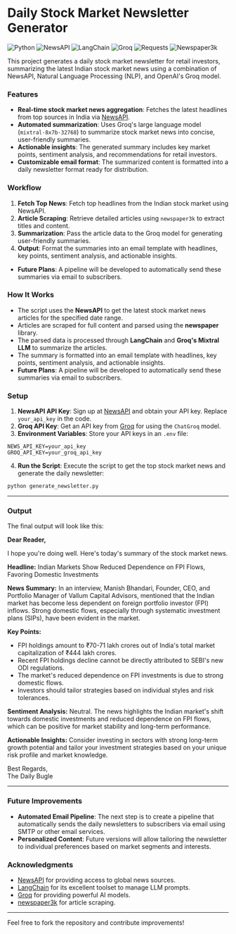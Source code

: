 
# Daily Stock Market Newsletter Generator

![Python](https://img.shields.io/badge/Python-3.8+-blue)
![NewsAPI](https://img.shields.io/badge/NewsAPI-2.0-orange)
![LangChain](https://img.shields.io/badge/LangChain-v0.0.1-green)
![Groq](https://img.shields.io/badge/Groq-v0.13.1-blueviolet)
![Requests](https://img.shields.io/badge/Requests-v2.26.0-red)
![Newspaper3k](https://img.shields.io/badge/Newspaper3k-v0.2.8-yellow)


This project generates a daily stock market newsletter for retail investors, summarizing the latest Indian stock market news using a combination of NewsAPI, Natural Language Processing (NLP), and OpenAI's Groq model. 

### Features

- **Real-time stock market news aggregation**: Fetches the latest headlines from top sources in India via [NewsAPI](https://newsapi.org/).
- **Automated summarization**: Uses Groq's large language model (`mixtral-8x7b-32768`) to summarize stock market news into concise, user-friendly summaries.
- **Actionable insights**: The generated summary includes key market points, sentiment analysis, and recommendations for retail investors.
- **Customizable email format**: The summarized content is formatted into a daily newsletter format ready for distribution.

### Workflow

1. **Fetch Top News**: Fetch top headlines from the Indian stock market using NewsAPI.
2. **Article Scraping**: Retrieve detailed articles using `newspaper3k` to extract titles and content.
3. **Summarization**: Pass the article data to the Groq model for generating user-friendly summaries.
4. **Output**: Format the summaries into an email template with headlines, key points, sentiment analysis, and actionable insights.
- **Future Plans**: A pipeline will be developed to automatically send these summaries via email to subscribers.

### How It Works

- The script uses the **NewsAPI** to get the latest stock market news articles for the specified date range.
- Articles are scraped for full content and parsed using the **newspaper** library.
- The parsed data is processed through **LangChain** and **Groq's Mixtral LLM** to summarize the articles.
- The summary is formatted into an email template with headlines, key points, sentiment analysis, and actionable insights.
- **Future Plans**: A pipeline will be developed to automatically send these summaries via email to subscribers.

### Setup

1. **NewsAPI API Key**: Sign up at [NewsAPI](https://newsapi.org/) and obtain your API key. Replace `your_api_key` in the code.
2. **Groq API Key**: Get an API key from [Groq](https://groq.com/) for using the `ChatGroq` model.
3. **Environment Variables**: Store your API keys in an `.env` file:

```
NEWS_API_KEY=your_api_key
GROQ_API_KEY=your_groq_api_key
```

4. **Run the Script**: Execute the script to get the top stock market news and generate the daily newsletter:

```bash
python generate_newsletter.py
```
---
### Output

The final output will look like this:

**Dear Reader,**

I hope you're doing well. Here's today's summary of the stock market news.

**Headline:** Indian Markets Show Reduced Dependence on FPI Flows, Favoring Domestic Investments

**News Summary:** In an interview, Manish Bhandari, Founder, CEO, and Portfolio Manager of Vallum Capital Advisors, mentioned that the Indian market has become less dependent on foreign portfolio investor (FPI) inflows. Strong domestic flows, especially through systematic investment plans (SIPs), have been evident in the market.

**Key Points:**
- FPI holdings amount to ₹70-71 lakh crores out of India's total market capitalization of ₹444 lakh crores.
- Recent FPI holdings decline cannot be directly attributed to SEBI's new ODI regulations.
- The market's reduced dependence on FPI investments is due to strong domestic flows.
- Investors should tailor strategies based on individual styles and risk tolerances.

**Sentiment Analysis:** Neutral. The news highlights the Indian market's shift towards domestic investments and reduced dependence on FPI flows, which can be positive for market stability and long-term performance.

**Actionable Insights:** Consider investing in sectors with strong long-term growth potential and tailor your investment strategies based on your unique risk profile and market knowledge.

Best Regards,  
The Daily Bugle

---

### Future Improvements

- **Automated Email Pipeline**: The next step is to create a pipeline that automatically sends the daily newsletters to subscribers via email using SMTP or other email services.
- **Personalized Content**: Future versions will allow tailoring the newsletter to individual preferences based on market segments and interests.

### Acknowledgments

- [NewsAPI](https://newsapi.org/) for providing access to global news sources.
- [LangChain](https://www.langchain.com/) for its excellent toolset to manage LLM prompts.
- [Groq](https://groq.com/) for providing powerful AI models.
- [newspaper3k](https://newspaper.readthedocs.io/) for article scraping.

---

Feel free to fork the repository and contribute improvements!
